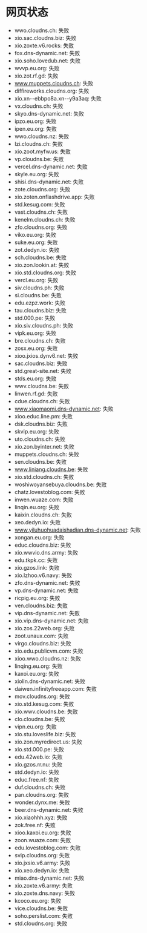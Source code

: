 # 网页状态
- wwo.cloudns.ch: 失败
- xio.sac.cloudns.biz: 失败
- xio.zoxte.v6.rocks: 失败
- fox.dns-dynamic.net: 失败
- xio.soho.lovedub.net: 失败
- wvvp.eu.org: 失败
- xio.zot.rf.gd: 失败
- www.muppets.cloudns.ch: 失败
- diffireworks.cloudns.org: 失败
- xio.xn--ebbpo8a.xn--y9a3aq: 失败
- vx.cloudns.ch: 失败
- skyo.dns-dynamic.net: 失败
- ipzo.eu.org: 失败
- ipen.eu.org: 失败
- wwo.cloudns.nz: 失败
- lzi.cloudns.ch: 失败
- xio.zoot.myfw.us: 失败
- vp.cloudns.be: 失败
- vercel.dns-dynamic.net: 失败
- skyle.eu.org: 失败
- shisi.dns-dynamic.net: 失败
- zote.cloudns.org: 失败
- xio.zoten.onflashdrive.app: 失败
- std.kesug.com: 失败
- vast.cloudns.ch: 失败
- kenelm.cloudns.ch: 失败
- zfo.cloudns.org: 失败
- viko.eu.org: 失败
- suke.eu.org: 失败
- zot.dedyn.io: 失败
- sch.cloudns.be: 失败
- xio.zon.lookin.at: 失败
- xio.std.cloudns.org: 失败
- vercl.eu.org: 失败
- siv.cloudns.ph: 失败
- si.cloudns.be: 失败
- edu.ezpz.work: 失败
- tau.cloudns.biz: 失败
- std.000.pe: 失败
- xio.siv.cloudns.ph: 失败
- vipk.eu.org: 失败
- bre.cloudns.ch: 失败
- zosx.eu.org: 失败
- xioo.jxios.dynv6.net: 失败
- sac.cloudns.biz: 失败
- std.great-site.net: 失败
- stds.eu.org: 失败
- wwv.cloudns.be: 失败
- linwen.rf.gd: 失败
- cdue.cloudns.ch: 失败
- www.xiaomaomi.dns-dynamic.net: 失败
- xioo.educ.line.pm: 失败
- dsk.cloudns.biz: 失败
- skvip.eu.org: 失败
- uto.cloudns.ch: 失败
- xio.zon.byinter.net: 失败
- muppets.cloudns.ch: 失败
- sen.cloudns.be: 失败
- www.liniang.cloudns.be: 失败
- xio.std.cloudns.ch: 失败
- woshiwoyansebuya.cloudns.be: 失败
- chatz.lovestoblog.com: 失败
- inwen.wuaze.com: 失败
- linqin.eu.org: 失败
- kaixin.cloudns.ch: 失败
- xeo.dedyn.io: 失败
- www.yiluhuohuadaishadian.dns-dynamic.net: 失败
- xongan.eu.org: 失败
- educ.cloudns.biz: 失败
- xio.wwvio.dns.army: 失败
- edu.tkpk.cc: 失败
- xio.gzos.link: 失败
- xio.lzhoo.v6.navy: 失败
- zfo.dns-dynamic.net: 失败
- vp.dns-dynamic.net: 失败
- ricpig.eu.org: 失败
- ven.cloudns.biz: 失败
- vip.dns-dynamic.net: 失败
- xio.vip.dns-dynamic.net: 失败
- xio.zos.22web.org: 失败
- zoot.unaux.com: 失败
- virgo.cloudns.biz: 失败
- xio.edu.publicvm.com: 失败
- xioo.wwo.cloudns.nz: 失败
- linqing.eu.org: 失败
- kaxoi.eu.org: 失败
- xiolin.dns-dynamic.net: 失败
- daiwen.infinityfreeapp.com: 失败
- mov.cloudns.org: 失败
- xio.std.kesug.com: 失败
- xio.wwv.cloudns.be: 失败
- clo.cloudns.be: 失败
- vipn.eu.org: 失败
- xio.stu.loveslife.biz: 失败
- xio.zon.myredirect.us: 失败
- xio.std.000.pe: 失败
- edu.42web.io: 失败
- xio.gzos.rr.nu: 失败
- std.dedyn.io: 失败
- educ.free.nf: 失败
- duf.cloudns.ch: 失败
- pan.cloudns.org: 失败
- wonder.dynx.me: 失败
- beer.dns-dynamic.net: 失败
- xio.xiaohhh.xyz: 失败
- zok.free.nf: 失败
- xioo.kaxoi.eu.org: 失败
- zoon.wuaze.com: 失败
- edu.lovestoblog.com: 失败
- svip.cloudns.org: 失败
- xio.jxsio.v6.army: 失败
- xio.xeo.dedyn.io: 失败
- miao.dns-dynamic.net: 失败
- xio.zoxte.v6.army: 失败
- xio.zoxte.dns.navy: 失败
- kcoco.eu.org: 失败
- vice.cloudns.be: 失败
- soho.perslist.com: 失败
- std.cloudns.org: 失败
